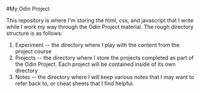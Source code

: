 #My Odin Project

This repository is where I'm storing the html, css, and javascript that I write while I work my way through the Odin Project material. The rough directory structure is as follows:

1. Experiment -- the directory where I play with the content from the project course
2. Projects -- the directory where I store the projects completed as part of the Odin Project. Each project will be contained inside of its own directory
3. Notes -- the directory where I will keep various notes that I may want to refer back to, or cheat sheets that I find helpful.

